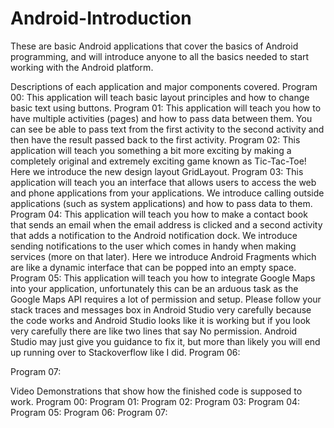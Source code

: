 # Android-Introduction
These are basic Android applications that cover the basics of Android programming, and will introduce
anyone to all the basics needed to start working with the Android platform.

Descriptions of each application and major components covered.
Program 00:
This application will teach basic layout principles and how to change basic text using buttons.
Program 01:
This application will teach you how to have multiple activities (pages) and  how to pass data between them.
You can see be able to pass text from the first activity to the second activity and then have the result
passed back to the first activity.
Program 02:
This application will teach you something a bit more exciting by making a completely original and extremely
exciting game known as Tic-Tac-Toe! Here we introduce the new design layout GridLayout.
Program 03:
This application will teach you an interface that allows users to access the web and phone applications from
your applications. We introduce calling outside applications (such as system applications) and how to pass data to them.
Program 04:
This application will teach you how to make a contact book that sends an email when the email address is
clicked and a second activity that adds a notification to the Android notification dock. We introduce
sending notifications to the user which comes in handy when making services (more on that later). Here we
introduce Android Fragments which are like a dynamic interface that can be popped into an empty space.
Program 05:
This application will teach you how to integrate Google Maps into your application, unfortunately this can
be an arduous task as the Google Maps API requires a lot of permission and setup. Please follow your stack
traces and messages box in Android Studio very carefully because the code works and Android Studio looks
like it is working but if you look very carefully there are like two lines that say No permission. Android
Studio may just give you guidance to fix it, but more than likely you will end up running over to Stackoverflow like I did.
Program 06:

Program 07:

Video Demonstrations that show how the finished code is supposed to work.
Program 00:
Program 01:
Program 02:
Program 03:
Program 04:
Program 05:
Program 06:
Program 07:
